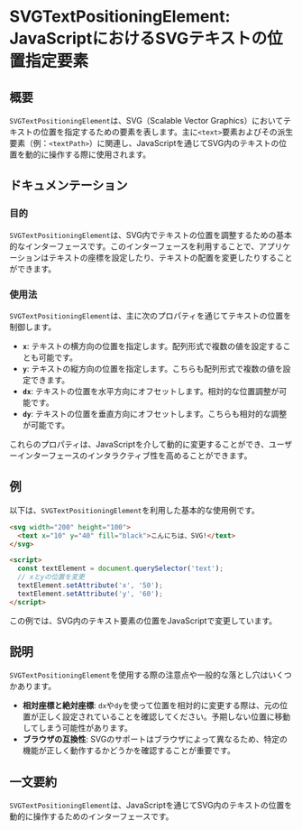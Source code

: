 <!--
Meta Description: # SVGTextPositioningElement: JavaScriptにおけるSVGテキストの位置指定要素 ## 概要 `SVGTextPositioningElement`は、SVG（Scalable Vector Graphics）においてテキストの位置を指定するための要素を表します。主...
Meta Keywords: svgtextpositioningelement, svg, text, textelement, script
-->

# SVGTextPositioningElement: JavaScriptにおけるSVGテキストの位置指定要素

## 概要
`SVGTextPositioningElement`は、SVG（Scalable Vector Graphics）においてテキストの位置を指定するための要素を表します。主に`<text>`要素およびその派生要素（例：`<textPath>`）に関連し、JavaScriptを通じてSVG内のテキストの位置を動的に操作する際に使用されます。

## ドキュメンテーション
### 目的
`SVGTextPositioningElement`は、SVG内でテキストの位置を調整するための基本的なインターフェースです。このインターフェースを利用することで、アプリケーションはテキストの座標を設定したり、テキストの配置を変更したりすることができます。

### 使用法
`SVGTextPositioningElement`は、主に次のプロパティを通じてテキストの位置を制御します。

- **`x`**: テキストの横方向の位置を指定します。配列形式で複数の値を設定することも可能です。
- **`y`**: テキストの縦方向の位置を指定します。こちらも配列形式で複数の値を設定できます。
- **`dx`**: テキストの位置を水平方向にオフセットします。相対的な位置調整が可能です。
- **`dy`**: テキストの位置を垂直方向にオフセットします。こちらも相対的な調整が可能です。

これらのプロパティは、JavaScriptを介して動的に変更することができ、ユーザーインターフェースのインタラクティブ性を高めることができます。

## 例
以下は、`SVGTextPositioningElement`を利用した基本的な使用例です。

```html
<svg width="200" height="100">
  <text x="10" y="40" fill="black">こんにちは、SVG!</text>
</svg>

<script>
  const textElement = document.querySelector('text');
  // xとyの位置を変更
  textElement.setAttribute('x', '50');
  textElement.setAttribute('y', '60');
</script>
```

この例では、SVG内のテキスト要素の位置をJavaScriptで変更しています。

## 説明
`SVGTextPositioningElement`を使用する際の注意点や一般的な落とし穴はいくつかあります。

- **相対座標と絶対座標**: `dx`や`dy`を使って位置を相対的に変更する際は、元の位置が正しく設定されていることを確認してください。予期しない位置に移動してしまう可能性があります。
- **ブラウザの互換性**: SVGのサポートはブラウザによって異なるため、特定の機能が正しく動作するかどうかを確認することが重要です。

## 一文要約
`SVGTextPositioningElement`は、JavaScriptを通じてSVG内のテキストの位置を動的に操作するためのインターフェースです。